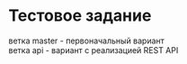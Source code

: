 # Тестовое задание

ветка master - первоначальный вариант <br>
ветка api - вариант с реализацией REST API
